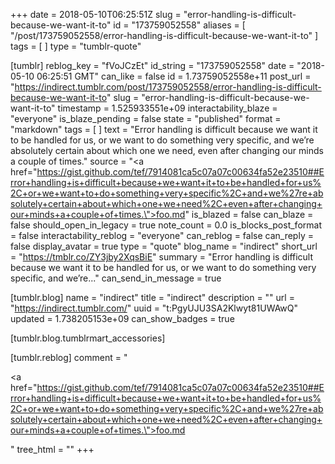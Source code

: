 +++
date = 2018-05-10T06:25:51Z
slug = "error-handling-is-difficult-because-we-want-it-to"
id = "173759052558"
aliases = [ "/post/173759052558/error-handling-is-difficult-because-we-want-it-to" ]
tags = [ ]
type = "tumblr-quote"

[tumblr]
reblog_key = "fVoJCzEt"
id_string = "173759052558"
date = "2018-05-10 06:25:51 GMT"
can_like = false
id = 1.73759052558e+11
post_url = "https://indirect.tumblr.com/post/173759052558/error-handling-is-difficult-because-we-want-it-to"
slug = "error-handling-is-difficult-because-we-want-it-to"
timestamp = 1.525933551e+09
interactability_blaze = "everyone"
is_blaze_pending = false
state = "published"
format = "markdown"
tags = [ ]
text = "Error handling is difficult because we want it to be handled for us, or we want to do something very specific, and we&rsquo;re absolutely certain about which one we need, even after changing our minds a couple of times."
source = "<a href=\"https://gist.github.com/tef/7914081ca5c07a07c00634fa52e23510##Error+handling+is+difficult+because+we+want+it+to+be+handled+for+us%2C+or+we+want+to+do+something+very+specific%2C+and+we%27re+absolutely+certain+about+which+one+we+need%2C+even+after+changing+our+minds+a+couple+of+times.\">foo.md</a>"
is_blazed = false
can_blaze = false
should_open_in_legacy = true
note_count = 0.0
is_blocks_post_format = false
interactability_reblog = "everyone"
can_reblog = false
can_reply = false
display_avatar = true
type = "quote"
blog_name = "indirect"
short_url = "https://tmblr.co/ZY3jby2XqsBiE"
summary = "Error handling is difficult because we want it to be handled for us, or we want to do something very specific, and we’re..."
can_send_in_message = true

[tumblr.blog]
name = "indirect"
title = "indirect"
description = ""
url = "https://indirect.tumblr.com/"
uuid = "t:PgyUJU3SA2Klwyt81UWAwQ"
updated = 1.738205153e+09
can_show_badges = true

[tumblr.blog.tumblrmart_accessories]

[tumblr.reblog]
comment = "<p><a href=\"https://gist.github.com/tef/7914081ca5c07a07c00634fa52e23510##Error+handling+is+difficult+because+we+want+it+to+be+handled+for+us%2C+or+we+want+to+do+something+very+specific%2C+and+we%27re+absolutely+certain+about+which+one+we+need%2C+even+after+changing+our+minds+a+couple+of+times.\">foo.md</a></p>"
tree_html = ""
+++
